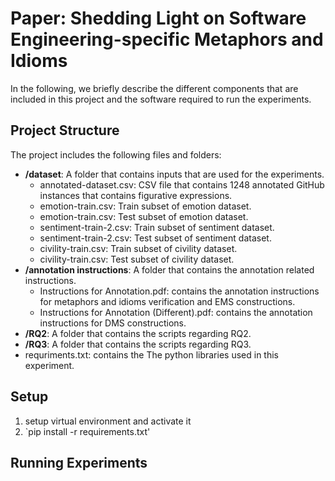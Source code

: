 # Paper: Shedding Light on Software Engineering-specific Metaphors and Idioms
In the following, we briefly describe the different components that are included in this project and the software required to run the experiments.

## Project Structure
The project includes the following files and folders:

  - __/dataset__: A folder that contains inputs that are used for the experiments.
    - annotated-dataset.csv: CSV file that contains 1248 annotated GitHub instances that contains figurative expressions.
    - emotion-train.csv: Train subset of emotion dataset.
    - emotion-train.csv: Test subset of emotion dataset.
    - sentiment-train-2.csv: Train subset of sentiment dataset.
    - sentiment-train-2.csv: Test subset of sentiment dataset.
    - civility-train.csv: Train subset of civility dataset.
    - civility-train.csv: Test subset of civility dataset.
 - __/annotation instructions__: A folder that contains the annotation related instructions.
    - Instructions for Annotation.pdf: contains the annotation instructions for metaphors and idioms verification and EMS constructions.
    - Instructions for Annotation (Different).pdf: contains the annotation instructions for DMS constructions.
 - __/RQ2__: A folder that contains the scripts regarding RQ2.
 - __/RQ3__: A folder that contains the scripts regarding RQ3.
 - requriments.txt: contains the The python libraries used in this experiment.


## Setup
1. setup virtual environment and activate it
2. `pip install -r requirements.txt'


## Running Experiments
